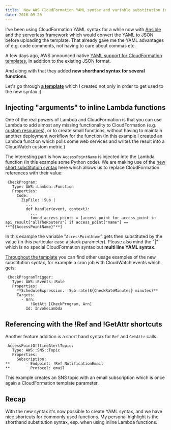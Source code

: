 ```yaml
---
title:  New AWS CloudFormation YAML syntax and variable substitution in action
date: 2016-09-26
---
```

I've been using CloudFormation YAML syntax for a while now with [Ansible](http://docs.ansible.com/ansible/cloudformation_module.html "http://docs.ansible.com/ansible/cloudformation_module.html") and the [serverless framework](https://serverless.com/ "https://serverless.com/") which
would convert the YAML to JSON before uploading the template. That already gave me the YAML advantages of e.g. code comments, not having to care about commas
etc.

A few days ago, AWS announced native [YAML support for CloudFormation templates](https://aws.amazon.com/blogs/aws/aws-cloudformation-update-yaml-cross-stack-references-simplified-substitution/ "https://aws.amazon.com/blogs/aws/aws-cloudformation-update-yaml-cross-stack-references-simplified-substitution/"), in addition to the existing JSON
format.

And along with that they added **new shorthand syntax for several functions**. 

Let's go through [**a template**](https://github.com/s0enke/serverless-freifunk-alarm/blob/master/app.yaml "https://github.com/s0enke/serverless-freifunk-alarm/blob/master/app.yaml") which I created not only in order to get used to the new syntax :)

## Injecting "arguments" to inline Lambda functions

One of the real powers of Lambda and CloudFormation is that you can use Lambda to add almost any missing functionality to CloudFormation (e.g. [custom resources](http://docs.aws.amazon.com/AWSCloudFormation/latest/UserGuide/template-custom-resources-lambda.html "http://docs.aws.amazon.com/AWSCloudFormation/latest/UserGuide/template-custom-resources-lambda.html")), or to create small functions, without having to maintain another
deployment workflow for the function (In this example I created an Lambda function which polls some web services and writes the result into a CloudWatch custom metric.)

The interesting part is how `AccessPointName` is injected into the Lambda function (in this example some Python code). We are making use of the [new short substitution syntax](https://docs.aws.amazon.com/AWSCloudFormation/latest/UserGuide/intrinsic-function-reference-sub.html "https://docs.aws.amazon.com/AWSCloudFormation/latest/UserGuide/intrinsic-function-reference-sub.html") here which allows us to replace CloudFormation references
with their value:

    
     CheckProgram:
       Type: AWS::Lambda::Function
       Properties:
         Code:
           ZipFile: !Sub |
             ...
             def handler(event, context):  
               ...
               found_access_points = [access_point for access_point in api_result["allTheRouters"] if access_point["name"] == **"${AccessPointName}"**]
    

In this example the variable "`AccessPointName`" gets then substituted by the value (in this particular case a stack parameter). Please also mind the "|" which is no special
CloudFormation syntax but **multi line YAML syntax**.

[Throughout the
template](https://github.com/s0enke/serverless-freifunk-alarm/blob/master/app.yaml "https://github.com/s0enke/serverless-freifunk-alarm/blob/master/app.yaml") you can find other usage examples of the new substitution syntax, for example a cron job with CloudWatch events which gets:

    
     CheckProgramTrigger:
       Type: AWS::Events::Rule
       Properties:
         **ScheduleExpression: !Sub rate(${CheckRateMinutes} minutes)**
         Targets:
           - Arn:
               !GetAtt [CheckProgram, Arn]
             Id: InvokeLambda
    

## Referencing with the !Ref and !GetAttr shortcuts

Another feature addition is a short hand syntax for `Ref` and `GetAttr` calls.

    
     AccessPointOfflineAlertTopic:
       Type: AWS::SNS::Topic
       Properties:
         Subscription:
    **       - Endpoint: !Ref NotificationEmail
    **         Protocol: email
    

This example creates an SNS topic with an email subscription which is once again a CloudFormation template parameter.

## Recap

With the new syntax it's now possible to create YAML syntax, and we have nice shortcuts for commonly used functions. My personal highlight is the shorthand substitution syntax, esp. when using inline Lambda functions.
